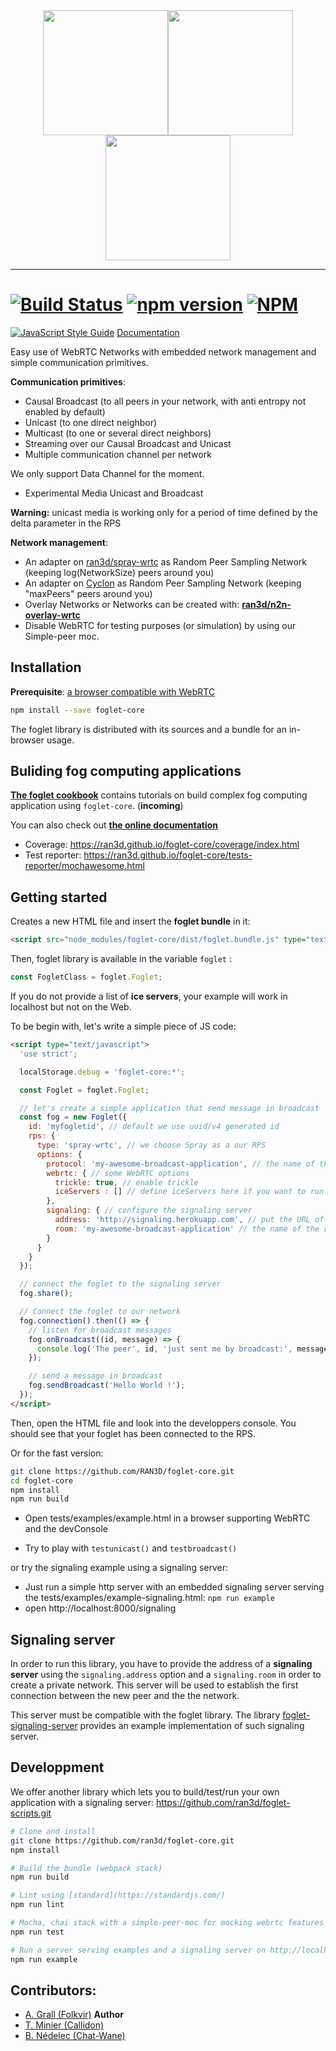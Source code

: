 <div style='text-align:center'>
<img src="https://octodex.github.com/images/socialite.jpg" width="200" style='text-align:center'><img src="https://octodex.github.com/images/collabocats.jpg" width="200" style='text-align:center'><img src="https://octodex.github.com/images/socialite.jpg" width="200" style='text-align:center'>
<hr/>
</div>

# [![Build Status](https://travis-ci.org/RAN3D/foglet-core.svg?branch=master)](https://travis-ci.org/RAN3D/foglet-core) [![npm version](https://badge.fury.io/js/foglet-core.svg)](https://badge.fury.io/js/foglet-core) [![NPM](https://nodei.co/npm/foglet-core.png)](https://npmjs.org/package/foglet-core)
 [![JavaScript Style Guide](https://cdn.rawgit.com/standard/standard/master/badge.svg)](https://github.com/standard/standard) [Documentation](https://ran3d.github.io/foglet-core/)



Easy use of WebRTC Networks with embedded network management and simple communication primitives.

**Communication primitives**:
- Causal Broadcast (to all peers in your network, with anti entropy not enabled by default)
- Unicast (to one direct neighbor)
- Multicast (to one or several direct neighbors)
- Streaming over our Causal Broadcast and Unicast
- Multiple communication channel per network

We only support Data Channel for the moment.
- Experimental Media Unicast and Broadcast

**Warning:** unicast media is working only for a period of time defined by the delta parameter in the RPS

**Network management**:
- An adapter on [ran3d/spray-wrtc](https://github.com/ran3d/spray-wrtc) as Random Peer Sampling Network (keeping log(NetworkSize) peers around you)
- An adapter on [Cyclon](https://www.semanticscholar.org/paper/CYCLON%3A-Inexpensive-Membership-Management-for-P2P-Voulgaris-Gavidia/4b79c844bb854c11ab18981591e4d2ea01f29539) as Random Peer Sampling Network (keeping "maxPeers" peers around you)
- Overlay Networks or Networks can be created with: [**ran3d/n2n-overlay-wrtc**](https://github.com/ran3d/n2n-overlay-wrtc)
- Disable WebRTC for testing purposes (or simulation) by using our Simple-peer moc.

## Installation

**Prerequisite**: [a browser compatible with WebRTC](http://caniuse.com/#feat=rtcpeerconnection)

```bash
npm install --save foglet-core
```

The foglet library is distributed with its sources and a bundle for an in-browser usage.

## Buliding fog computing applications

[**The foglet cookbook**](https://github.com/RAN3D/foglet-cookbook/) contains tutorials on build complex fog computing application using
`foglet-core`. (**incoming**)

You can also check out [**the online  documentation**](https://ran3d.github.io/foglet-core/)

* Coverage: https://ran3d.github.io/foglet-core/coverage/index.html
* Test reporter: https://ran3d.github.io/foglet-core/tests-reporter/mochawesome.html

## Getting started

Creates a new HTML file and insert the **foglet bundle** in it:
```html
<script src="node_modules/foglet-core/dist/foglet.bundle.js" type="text/javascript"></script> <!-- or use the minified bundle, foglet.bundle.min.js -->
```

Then, foglet library is available in the variable `foglet` :
```javascript
const FogletClass = foglet.Foglet;
```

If you do not provide a list of **ice servers**, your example will work in localhost but not on the Web.

To be begin with, let's write a simple piece of JS code:
```html
<script type="text/javascript">
  'use strict';

  localStorage.debug = 'foglet-core:*';

  const Foglet = foglet.Foglet;

  // let's create a simple application that send message in broadcast
  const fog = new Foglet({
    id: 'myfogletid', // default we use uuid/v4 generated id
    rps: {
      type: 'spray-wrtc', // we choose Spray as a our RPS
      options: {
        protocol: 'my-awesome-broadcast-application', // the name of the protocol run by our app
        webrtc: { // some WebRTC options
          trickle: true, // enable trickle
          iceServers : [] // define iceServers here if you want to run this code outside localhost
        },
        signaling: { // configure the signaling server
          address: 'http://signaling.herokuapp.com', // put the URL of the signaling server here
          room: 'my-awesome-broadcast-application' // the name of the room for the peers of our application
        }
      }
    }
  });

  // connect the foglet to the signaling server
  fog.share();

  // Connect the foglet to our network
  fog.connection().then(() => {
    // listen for broadcast messages
    fog.onBroadcast((id, message) => {
      console.log('The peer', id, 'just sent me by broadcast:', message);
    });

    // send a message in broadcast
    fog.sendBroadcast('Hello World !');
  });
</script>
```

Then, open the HTML file and look into the developpers console.
You should see that your foglet has been connected to the RPS.

Or for the fast version:
```bash
git clone https://github.com/RAN3D/foglet-core.git
cd foglet-core
npm install
npm run build
```

* Open tests/examples/example.html in a browser supporting WebRTC and the devConsole

* Try to play with `testunicast()` and `testbroadcast()`

or try the signaling example using a signaling server:
* Just run a simple http server with an embedded signaling server serving the tests/examples/example-signaling.html: `npm run example`
* open http://localhost:8000/signaling

## Signaling server

In order to run this library, you have to provide the address of a **signaling server** using the `signaling.address` option and a `signaling.room` in order to create a private network. This server will be used to establish the first connection between the new peer and the the network.

This server must be compatible with the foglet library.
The library [foglet-signaling-server](https://github.com/folkvir/foglet-signaling-server) provides an example implementation of such signaling server.

## Developpment

We offer another library which lets you to build/test/run your own application with a signaling server: https://github.com/ran3d/foglet-scripts.git

```bash
# Clone and install
git clone https://github.com/ran3d/foglet-core.git
npm install

# Build the bundle (webpack stack)
npm run build

# Lint using [standard](https://standardjs.com/)
npm run lint

# Mocha, chai stack with a simple-peer-moc for mocking webrtc features
npm run test

# Run a server serving examples and a signaling server on http://localhost:8000/
npm run example
```

## Contributors:

* [A. Grall (Folkvir)](https://github.com/folkvir) **Author**
* [T. Minier (Callidon)](https://github.com/Callidon)
* [B. Nédelec (Chat-Wane)](https://github.com/Chat-Wane/)

